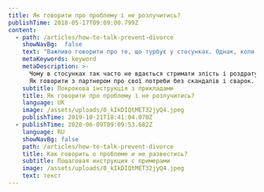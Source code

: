 ```yaml
---
title: Як говорити про проблему і не розлучитись?
publishTime: 2018-05-17T09:09:00.799Z
content:
  - path: /articles/how-to-talk-prevent-divorce
    showNavBg:  false
    text: "Важливо говорити про те, що турбує у стосунках. Однак, коли вираження власного незадоволення перетворюється на критику партнера, він/вона може сприйняти це як особисту атаку. У такому разі, розмова радше нагадуватиме поле битви, ніж приємну бесіду.\n\n> — Мені набридли твої обіцянки, ти їх ніколи не виконуєш. Ти — егоїст і зовсім не думаєш про мене!\n>\n> — А через тебе ми постійно спізнюємось. Ти занадто інфантильна!\n>\n> — Ти безвідповідальний і завжди мені дорікаєш!\n>\n> — Дістала! Нам краще розлучитись!\n>\n> — Точно! Не варто було взагалі виходити за тебе заміж!\n\nЦі або схожі фрази, на жаль, знайомі багатьом з нас. Часто до мене звертаються саме через труднощі у стосунках. Кожна людина стикається з різними проблемами, але головне питання яке турбує усіх: **“ЩО РОБИТИ?”**\n\n> “Якщо не говорити про проблему, то вона буде повторюватись, а це вже не можливо терпіти. Не стосунки, а пекло якесь. Що робити?”\n\n- - -\n\n## Говорити про свої потреби\n\n![Photo by Alex Andrews on Pexels](/assets/uploads/1_4LRPPZ-2JK5MfJShVkKHbg.jpeg) У своїй практиці я навчаю людей виражати свої потреби щиро, чітко і з повагою до себе та співрозмовника.\nДавайте разом вчитись виражати своє незадоволення так, щоб Вас почули і зрозуміли.\nПропоную діяти за наступними кроками:\n\U0001F45F**Крок 1. Перед тим як почати розмову дайте відповіді на 3 запитання:**\n\n* Що я відчуваю зараз?\n* *Що викликало це відчуття?*\n* Чого я хочу/потребую в даний момент?\n\n  > ***Приклад:***\n  >\n  > ***Відповідь 1:*** “Роздратування\n  >\n  > ***Відповідь 2:*** “Ти не помив за собою тарілку\n  >\n  > ***Відповідь 3:*** “Щоб ти помив цю тарілку” \n\n  \U0001F45F**Крок 2. Об’єднайте усі 3 відповіді в одне речення за наступною схемою:**\n\n  Я ВІДЧУВАЮ + **Відповідь 1** + КОЛИ ТИ + **Відповідь 2**+ Я ХОЧУ ПОПРОСИТИ ТЕБЕ/Я ПОТРЕБУЮ + **Відповідь 3**\n\n  Таке речення називається “Я”-ВИРАЗОМ. Воно позбавлене звинувачень і критики, що запобігає перетворенню розмови у сварку.\n\n  > **Приклад*:*** *“Я відчуваю роздратування, КОЛИ ТИ не помив за собою тарілку, Я ХОЧУ ПОПРОСИТИ ТЕБЕ помити її будь ласка.”*\n\n- - -\n\n## **Щоб розмова була конструктивною**\n\n![Photo by Roman Kraft on Unsplash](/assets/uploads/0_P6zwA-VMkFSCPHU3.jpeg) **1. Говоріть одразу і лише про актуальну проблему.** Не чекайте, що неприємні почуття пройдуть самі. Невисловлені емоції мають здатність накопичуватись. Коли ми відчуваємо якусь емоцію, наш мозок згадує усі ситуації де ми відчували те саме. Схоже на маленьку бомбу, яка от-от вибухне, але так вже влаштована наша емоційна пам’ять.\n\nЩоб не зриватися говоріть про дискомфорт ОДРАЗУ як тільки відчуєте його. Допоможе вищенаведена формула “Я”- ВИРАЗІВ.\n\nВирішуйте проблеми ПО ОДНІЙ і почніть з НАЙАКТУАЛЬНІШОЇ. Розкажіть про неї якомога чіткіше.\n\n> ***Критика:*** “Ти безвідповідальний.” — *така фраза звучить як щось вже визначене про особу, що не можливо змінити. Не зрозуміло, у яких саме ситуаціях людина поводиться безвідповідально*\n>\n> ***Прохання:*** “Мені сумно через те, що ти повідомив мене про відміну зустрічі лише за 15 хв до неї. Повідомляй мене будь ласка про зміну планів як мінімум за 1 годину.”\n\n**2. Замініть слово “ТИ” на “Я”.**\n\nУникайте слова “ТИ”, яке сприймається як звинувачення, натомість розкажіть про свої почуття і потреби, використовуючи “Я”- ВИРАЗИ .\n\n> ***Критика:*** “Через тебе ми постійно спізнюємось.” —*звинувачення, яке не викликає бажання швидше збиратись.*\n>\n> ***Прохання:*** “Я відчуваю тривогу, коли ми спізнюємось в кіно, я бачу, що тобі потрібно ще багато часу щоб зібратись. Чи можу я тобі чимось допомогти?”\n\n**3. Пам’ятайте про доброзичливий тон.** Тільки у спокійній атмосфері ми здатні почути іншу людину. Якщо емоції усе ще гарячі, візьміть перерву і потурбуйтесь про себе: подихайте, зробіть чаю, почитайте книгу чи прогуляйтесь. Як почуватиметесь краще зможете приступити до важливої для вас розмови. Так ви збільшите ймовірність, що вас почуюють.\n\n> ***Критика:*** “Я ненавиджу тебе” — *не зрозуміло, що є причиною таких почуттів і як діяти в такому випадку.*\n>\n> ***Вираження потреби:*** “Я зараз сильно злюся, тому потребую часу на одинці.”\n\n**4. Не використовуйте узагальнень.**\n\nНамагайтесь не використовувати узагальнюючих слів, таких як “ЗАВЖДИ” та “НІКОЛИ”. Це ще одна пастка нашого мозку, який любить усе узагальнювати. Однак, такі фрази викликають негативні почуття і бажання атакувати у відповідь.\n\n> ***Критика:*** “Ти завжди граєш в ігри у вільний час, і ніколи не звертаєш на мене уваги.”\n>\n> ***Прохання:*** “Мені сумно, коли ти граєш в ігри, у той час як ми домовились повечеряти разом. Я б хотіла попросити тебе повідомляти мене, коли твої плани змінюються.”\n\n\n\n- - -\n\nЗвісно, вміння говорити про свої потреби і відгукуватись на бажання партнера — не панацея від усіх сімейних проблем. Однак, це добрий початок для побудови близьких, теплих стосунків з коханою людиною.\n\nКожен з нас протребує взаєморозуміння і емоційної близькості від партнера. У своїй практиці, я допомагаю парам розібратись, що насправді стоїть за звинуваченнями та докорами і зрозуміти як зробити стосунки надійними та стійкими.\n\n- - -\n\nСподобалась стаття? Поділіться нею з друзями.\n\nЯкщо виникли питання, я радо відповім.\n\n✉️ : olesya.bobruyko@gmail.com\n☎️: +38 (099) 440 37 12"
    metaKeywords: keyword
    metaDescription: >-
      Чому в стосунках так часто не вдається стримати злість і роздратування? 
      Як говорити з партнером про свої потреби без скандалів і сварок.
    subtitle: Покрокова інструкція з прикладами
    title: Як говорити про проблему і не розлучитись?
    language: UK
    image: /assets/uploads/0_kIkDIQtMET32jyQ4.jpeg
    publishTime: 2019-10-21T18:41:04.070Z
  - publishTime: 2020-06-09T09:09:53.682Z
    language: RU
    showNavBg: false
    path: /articles/how-to-talk-prevent-divorce
    title: Как говорить о проблеме и не развестись?
    subtitle: Пошаговая инструкция с примерами
    image: /assets/uploads/0_kIkDIQtMET32jyQ4.jpeg
    text: текст
---
```

